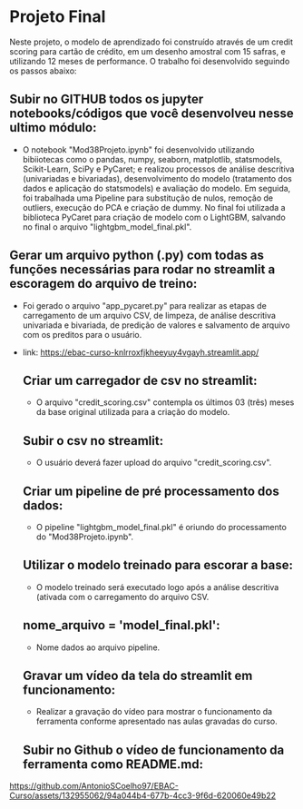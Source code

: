 # Projeto Final

Neste projeto, o modelo de aprendizado foi construído através de um credit scoring para cartão de crédito, em um desenho amostral com 15 safras, e utilizando 12 meses de performance. O trabalho foi desenvolvido seguindo os passos abaixo:

  ## Subir no GITHUB todos os jupyter notebooks/códigos que você desenvolveu nesse ultimo módulo: 
   - O notebook "Mod38Projeto.ipynb" foi desenvolvido utilizando bibiiotecas como o pandas, numpy, seaborn, matplotlib, statsmodels, Scikit-Learn, SciPy e PyCaret; e realizou processos de análise descritiva (univariadas e bivariadas), desenvolvimento do modelo (tratamento dos dados e aplicação do statsmodels) e avaliação do modelo. Em seguida, foi trabalhada uma Pipeline para substitução de nulos, remoção de outliers, execução do PCA e criação de dummy. No final foi utilizada a biblioteca PyCaret para criação de modelo com o LightGBM, salvando no final o arquivo "lightgbm_model_final.pkl".
     
  ## Gerar um arquivo python (.py) com todas as funções necessárias para rodar no streamlit a escoragem do arquivo de treino: 
  - Foi gerado o arquivo "app_pycaret.py" para realizar as etapas de carregamento de um arquivo CSV, de limpeza, de análise descritiva univariada e bivariada, de predição de valores e salvamento de arquivo com os preditos para o usuário.
- link: https://ebac-curso-knlrroxfjkheeyuy4vgayh.streamlit.app/
    
  ## Criar um carregador de csv no streamlit: 
  - O arquivo "credit_scoring.csv" contempla os últimos 03 (três) meses da base original utilizada para a criação do modelo.

  ## Subir o csv no streamlit:
  - O usuário deverá fazer upload do arquivo "credit_scoring.csv".
    
  ## Criar um pipeline de pré processamento dos dados: 
  - O pipeline "lightgbm_model_final.pkl" é oriundo do processamento do "Mod38Projeto.ipynb".
    
  ## Utilizar o modelo treinado para escorar a base:
  - O modelo treinado será executado logo após a análise descritiva (ativada com o carregamento do arquivo CSV.
     
  ## nome_arquivo = 'model_final.pkl':
  - Nome dados ao arquivo pipeline.
    
  ## Gravar um vídeo da tela do streamlit em funcionamento:
  - Realizar a gravação do vídeo para mostrar o funcionamento da ferramenta conforme apresentado nas aulas gravadas do curso.
    
  ## Subir no Github o vídeo de funcionamento da ferramenta como README.md:
https://github.com/AntonioSCoelho97/EBAC-Curso/assets/132955062/94a044b4-677b-4cc3-9f6d-620060e49b22



